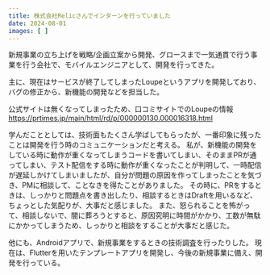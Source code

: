 ```yaml
---
title: 株式会社Relicさんでインターンを行っていました
date: 2024-08-01
images: [ ]
---
```


新規事業の立ち上げを戦略/企画立案から開発、グロースまで一気通貫で行う事業を行う会社で、モバイルエンジニアとして、開発を行ってきた。

主に、現在はサービスが終了してしまったLoupeというアプリを開発しており、バグの修正から、新機能の開発などを担当した。

公式サイトは無くなってしまったため、口コミサイトでのLoupeの情報
https://prtimes.jp/main/html/rd/p/000000130.000016318.html

学んだこととしては、技術面もたくさん学ばしてもらったが、一番印象に残ったことは開発を行う時のコミュニケーションだと考える。
私が、新機能の開発をしている時に動作が重くなってしまうコードを書いてしまい、そのままPRが通ってしまい、テスト配信をする時に動作が重くなったことが判明して、一時配信が遅延しかけてしまいましたが、自分が問題の原因を作ってしまったことを気づき、PMに相談して、ことなきを得たことがありました。
その時に、PRをするときは、しっかりと問題点を書き出したり、相談するときはDraftを用いるなど、ちょっとした気配りが、大事だと感じました。
また、怒られることを怖がって、相談しないで、闇に葬ろうとすると、原因究明に時間がかかり、工数が無駄にかかってしまうため、しっかりと相談をすることが大事だと感じた。

他にも、Androidアプリで、新規事業をするときの技術調査を行ったりした。
現在は、Flutterを用いたテンプレートアプリを開発し、今後の新規事業に備え、開発を行っている。